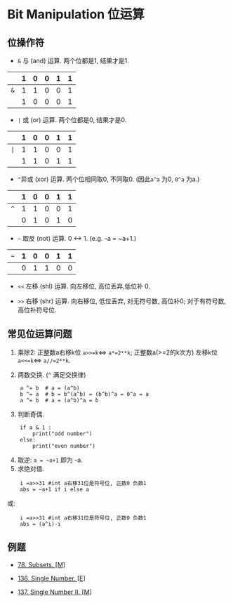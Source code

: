 # Bit Manipulation 位运算

## 位操作符

* `&` 与 (and) 运算. 两个位都是1, 结果才是1.        

|   |1 |0 |0 |1 |1 |    
|-- |--|--|--|--|--|    
|`&`|1 |1 |0 |0 |1 |    
|   |1 |0 |0 |0 |1 |

* `|` 或 (or) 运算. 两个位都是0, 结果才是0.         

|   |1 |0 |0 |1 |1 |   
|-- |--|--|--|--|--|    
|`\|`|1 |1 |0 |0 |1 |    
|   |1 |1 |0 |1 |1 |     
   
* `^`异或 (xor) 运算. 两个位相同取0, 不同取0. (因此`a^a` 为0, `0^a` 为a.)    

|   |1 |0 |0 |1 |1 |   
|-- |--|--|--|--|--|      
|`^`|1 |1 |0 |0 |1 |    
|   |0 |1 |0 |1 |0 | 

* `~` 取反 (not) 运算. 0 <-> 1. (e.g. -a = ~a+1.)    

|`~`|1 |0 |0 |1 |1 |   
|-- |--|--|--|--|--|      
|   |0 |1 |1 |0 |0 | 
 
* `<<` 左移 (shl) 运算. 向左移位, 高位丢弃,低位补 0. 

*  `>>` 右移 (shr) 运算. 向右移位, 低位丢弃, 对无符号数, 高位补0; 对于有符号数, 高位补符号位.  

## 常见位运算问题

1. 乘除2: 正整数a右移k位 `a>>=k`<=> `a*=2**k`; 正整数a(>=2的k次方) 左移k位 `a<<=k`<=> `a//=2**k`.

2. 两数交换. (`^` 满足交换律)
```
    a ^= b  # a = (a^b) 
    b ^= a  # b = b^(a^b) = (b^b)^a = 0^a = a
    a ^= b  # a = (a^b)^a = b
```

3. 判断奇偶.
```
    if a & 1 : 
        print("odd number")
    else:
        print("even number")
```

4. 取逆: `a = ~a+1` 即为 -a.  
5. 求绝对值.
```
    i =a>>31 #int a右移31位是符号位, 正数0 负数1
    abs = ~a+1 if i else a
```
或:
```
    i =a>>31 #int a右移31位是符号位, 正数0 负数1
    abs = (a^i)-i
```

## 例题

* [78. Subsets. [M]](https://leetcode.com/problems/subsets/)

* [136. Single Number. [E]](https://leetcode.com/problems/single-number/)

* [137. Single Number II. [M]](https://leetcode.com/problems/single-number-ii/)
